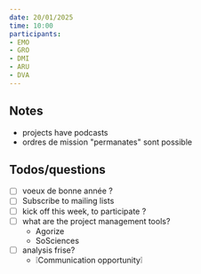 ```yaml
---
date: 20/01/2025
time: 10:00
participants:
- EMO
- GRO
- DMI
- ARU
- DVA
---
```


## Notes
- projects have podcasts
- ordres de mission "permanates" sont possible

## Todos/questions
- [ ] voeux de bonne année ?
- [ ] Subscribe to mailing lists
- [ ] kick off this week, to participate ?
- [ ] what are the project management tools?
  - Agorize
  - SoSciences
- [ ] analysis frise?
  - ❕Communication opportunity❕
